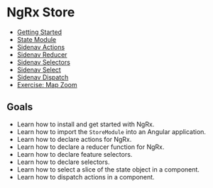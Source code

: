 # NgRx Store

* [Getting Started](./getting-started.md)
* [State Module](./state-module.md)
* [Sidenav Actions](./sidenav-actions.md)
* [Sidenav Reducer](./sidenav-reducer.md)
* [Sidenav Selectors](./sidenav-selectors.md)
* [Sidenav Select](./sidenav-select.md)
* [Sidenav Dispatch](./sidenav-dispatch.md)
* [Exercise: Map Zoom](./exercise-map-zoom.md)

## Goals

* Learn how to install and get started with NgRx.
* Learn how to import the `StoreModule` into an Angular application.
* Learn how to declare actions for NgRx.
* Learn how to declare a reducer function for NgRx.
* Learn how to declare feature selectors.
* Learn how to declare selectors.
* Learn how to select a slice of the state object in a component.
* Learn how to dispatch actions in a component.